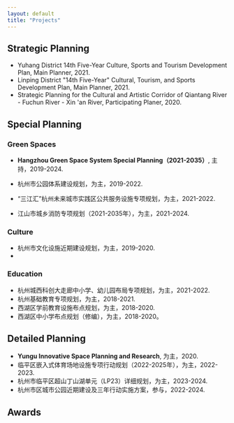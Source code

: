 ```yaml
---
layout: default
title: "Projects"
---
```



## Strategic Planning
- Yuhang District 14th Five-Year Culture, Sports and Tourism Development Plan, Main Planner, 2021.
- Linping District "14th Five-Year" Cultural, Tourism, and Sports Development Plan, Main Planner, 2021.
- Strategic Planning for the Cultural and Artistic Corridor of Qiantang River - Fuchun River - Xin 'an River, Participating Planer, 2020.

## Special Planning 
### Green Spaces
- **Hangzhou Green Space System Special Planning（2021-2035）**, 主持，2019-2024.
- 杭州市公园体系建设规划，为主，2019-2022.
  
- “三江汇”杭州未来城市实践区公共服务设施专项规划，为主，2021-2022.
- 江山市城乡消防专项规划（2021-2035年），为主，2021-2024.
  
### Culture
- 杭州市文化设施近期建设规划，为主，2019-2020.
- 
### Education
- 杭州城西科创大走廊中小学、幼儿园布局专项规划，为主，2021-2022.
- 杭州基础教育专项规划，为主，2018-2021.
- 西湖区学前教育设施布点规划，为主，2018-2020.
- 西湖区中小学布点规划（修编），为主，2018-2020。

  
## Detailed Planning
- **Yungu Innovative Space Planning and Research**, 为主，2020.
- 临平区嵌入式体育场地设施专项行动规划（2022-2025年），为主，2022-2023.
- 杭州市临平区超山丁山湖单元（LP23）详细规划，为主，2023-2024.
- 杭州市区城市公园近期建设及三年行动实施方案，参与，2022-2024.


## Awards

